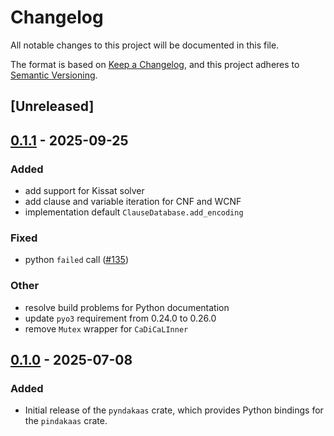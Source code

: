 # Changelog

All notable changes to this project will be documented in this file.

The format is based on [Keep a Changelog](https://keepachangelog.com/en/1.0.0/),
and this project adheres to [Semantic Versioning](https://semver.org/spec/v2.0.0.html).

## [Unreleased]

## [0.1.1](https://github.com/pindakaashq/pindakaas/compare/pyndakaas-v0.1.0...pyndakaas-v0.1.1) - 2025-09-25

### Added

- add support for Kissat solver
- add clause and variable iteration for CNF and WCNF
- implementation default `ClauseDatabase.add_encoding`

### Fixed

- python `failed` call ([#135](https://github.com/pindakaashq/pindakaas/pull/135))

### Other

- resolve build problems for Python documentation
- update `pyo3` requirement from 0.24.0 to 0.26.0
- remove `Mutex` wrapper for `CaDiCaLInner`

## [0.1.0](https://github.com/pindakaashq/pindakaas/releases/tag/pyndakaas-v0.1.0) - 2025-07-08

### Added

- Initial release of the `pyndakaas` crate, which provides Python bindings
  for the `pindakaas` crate.
